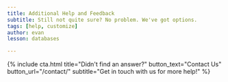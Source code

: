```yaml
---
title: Additional Help and Feedback
subtitle: Still not quite sure? No problem. We've got options.
tags: [help, customize]
author: evan
lesson: databases

---
```


{% include cta.html title="Didn't find an answer?" button_text="Contact Us" button_url="/contact/" subtitle="Get in touch with us for more help!" %}
